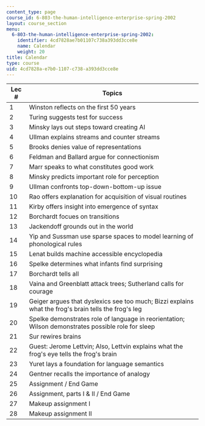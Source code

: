```yaml
---
content_type: page
course_id: 6-803-the-human-intelligence-enterprise-spring-2002
layout: course_section
menu:
  6-803-the-human-intelligence-enterprise-spring-2002:
    identifier: 4cd7828ae7b01107c738a393dd3cce8e
    name: Calendar
    weight: 20
title: Calendar
type: course
uid: 4cd7828a-e7b0-1107-c738-a393dd3cce8e
---
```


| Lec # | Topics |
| --- | --- |
| 1 | Winston reflects on the first 50 years |
| 2 | Turing suggests test for success |
| 3 | Minsky lays out steps toward creating AI |
| 4 | Ullman explains streams and counter streams |
| 5 | Brooks denies value of representations |
| 6 | Feldman and Ballard argue for connectionism |
| 7 | Marr speaks to what constitutes good work |
| 8 | Minsky predicts important role for perception |
| 9 | Ullman confronts top-down-bottom-up issue |
| 10 | Rao offers explanation for acquisition of visual routines |
| 11 | Kirby offers insight into emergence of syntax |
| 12 | Borchardt focues on transitions |
| 13 | Jackendoff grounds out in the world |
| 14 | Yip and Sussman use sparse spaces to model learning of phonological rules |
| 15 | Lenat builds machine accessible encyclopedia |
| 16 | Spelke determines what infants find surprising |
| 17 | Borchardt tells all |
| 18 | Vaina and Greenblatt attack trees; Sutherland calls for courage |
| 19 | Geiger argues that dyslexics see too much; Bizzi explains what the frog's brain tells the frog's leg |
| 20 | Spelke demonstrates role of language in reorientation; Wilson demonstrates possible role for sleep |
| 21 | Sur rewires brains |
| 22 | Guest: Jerome Lettvin; Also, Lettvin explains what the frog's eye tells the frog's brain |
| 23 | Yuret lays a foundation for language semantics |
| 24 | Gentner recalls the importance of analogy |
| 25 | Assignment / End Game |
| 26 | Assignment, parts I & II / End Game |
| 27 | Makeup assignment I |
| 28 | Makeup assignment II